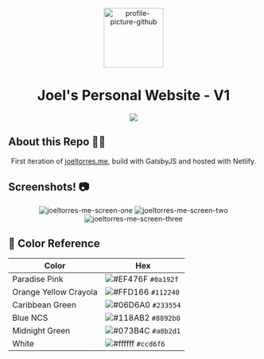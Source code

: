 <p align="center">
 <a href="https://ibb.co/dgK9JMk"><img style="width: 120px; height: 120px" src="https://i.ibb.co/ws6Hrgp/profile-picture-github.png" alt="profile-picture-github" border="0">
  </a>
</p>
<h1 align="center">
  Joel's Personal Website - V1
</h1>

<div align="center">
  <img src="https://img.shields.io/netlify/b3f17b4f-99ef-4ce5-a670-e8f20e893232?color=06D6A0&style=for-the-badge" />
</div>

## About this Repo 👨‍💻

<p align="center">First iteration of <a href="www.joeltorres.me">joeltorres.me</a>, build with GatsbyJS and hosted with Netlify.</p>

## Screenshots! 📷

<p align="center">
  <img src="https://i.ibb.co/55R2wqp/joeltorres-me-screen-one.png" alt="joeltorres-me-screen-one">
  <img src="https://i.ibb.co/P6kj2Gc/joeltorres-me-screen-two.png" alt="joeltorres-me-screen-two">
  <img src="https://i.ibb.co/VvsTg2V/joeltorres-me-screen-threee.png" alt="joeltorres-me-screen-three">
</p>

## 🎨 Color Reference

| Color                  | Hex                                                                |
| ---------------------- | ------------------------------------------------------------------ |
| Paradise Pink          | ![#EF476F](https://via.placeholder.com/10/EF476F?text=+) `#0a192f` |
| Orange Yellow Crayola  | ![#FFD166](https://via.placeholder.com/10/FFD166?text=+) `#112240` |
| Caribbean Green        | ![#06D6A0](https://via.placeholder.com/10/06D6A0?text=+) `#233554` |
| Blue NCS               | ![#118AB2](https://via.placeholder.com/10/118AB2?text=+) `#8892b0` |
| Midnight Green         | ![#073B4C](https://via.placeholder.com/10/073B4C?text=+) `#a8b2d1` |
| White                  | ![#ffffff](https://via.placeholder.com/10/ffffff?text=+) `#ccd6f6` |
